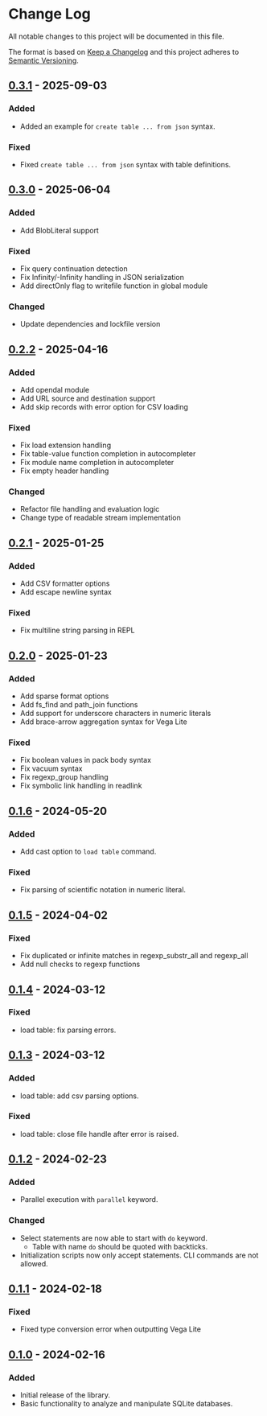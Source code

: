 # Change Log

All notable changes to this project will be documented in this file.

The format is based on [Keep a Changelog](http://keepachangelog.com/)
and this project adheres to [Semantic Versioning](http://semver.org/).

## [0.3.1](https://github.com/mandel59/erq/compare/v0.3.0...v0.3.1) - 2025-09-03

### Added
- Added an example for `create table ... from json` syntax.

### Fixed
- Fixed `create table ... from json` syntax with table definitions.

## [0.3.0](https://github.com/mandel59/erq/compare/v0.2.2...v0.3.0) - 2025-06-04

### Added

- Add BlobLiteral support

### Fixed

- Fix query continuation detection
- Fix Infinity/-Infinity handling in JSON serialization
- Add directOnly flag to writefile function in global module

### Changed

- Update dependencies and lockfile version

## [0.2.2](https://github.com/mandel59/erq/compare/v0.2.1...v0.2.2) - 2025-04-16

### Added

- Add opendal module
- Add URL source and destination support
- Add skip records with error option for CSV loading

### Fixed

- Fix load extension handling
- Fix table-value function completion in autocompleter
- Fix module name completion in autocompleter
- Fix empty header handling

### Changed

- Refactor file handling and evaluation logic
- Change type of readable stream implementation

## [0.2.1](https://github.com/mandel59/erq/compare/v0.2.0...v0.2.1) - 2025-01-25

### Added

- Add CSV formatter options
- Add escape newline syntax

### Fixed

- Fix multiline string parsing in REPL

## [0.2.0](https://github.com/mandel59/erq/compare/v0.1.6...v0.2.0) - 2025-01-23

### Added

- Add sparse format options
- Add fs_find and path_join functions
- Add support for underscore characters in numeric literals
- Add brace-arrow aggregation syntax for Vega Lite

### Fixed

- Fix boolean values in pack body syntax
- Fix vacuum syntax
- Fix regexp_group handling
- Fix symbolic link handling in readlink

## [0.1.6](https://github.com/mandel59/erq/compare/v0.1.5...v0.1.6) - 2024-05-20

### Added

- Add cast option to `load table` command.

### Fixed

- Fix parsing of scientific notation in numeric literal.

## [0.1.5](https://github.com/mandel59/erq/compare/v0.1.4...v0.1.5) - 2024-04-02

### Fixed

- Fix duplicated or infinite matches in regexp_substr_all and regexp_all
- Add null checks to regexp functions

## [0.1.4](https://github.com/mandel59/erq/compare/v0.1.3...v0.1.4) - 2024-03-12

### Fixed

- load table: fix parsing errors.

## [0.1.3](https://github.com/mandel59/erq/compare/v0.1.2...v0.1.3) - 2024-03-12

### Added

- load table: add csv parsing options.

### Fixed

- load table: close file handle after error is raised.

## [0.1.2](https://github.com/mandel59/erq/compare/v0.1.1...v0.1.2) - 2024-02-23

### Added

- Parallel execution with `parallel` keyword.

### Changed

- Select statements are now able to start with `do` keyword.
  - Table with name `do` should be quoted with backticks.
- Initialization scripts now only accept statements. CLI commands are not allowed.

## [0.1.1](https://github.com/mandel59/erq/compare/v0.1.0...v0.1.1) - 2024-02-18

### Fixed

- Fixed type conversion error when outputting Vega Lite

## [0.1.0](https://github.com/mandel59/erq/releases/tag/v0.1.0) - 2024-02-16

### Added

- Initial release of the library.
- Basic functionality to analyze and manipulate SQLite databases.
